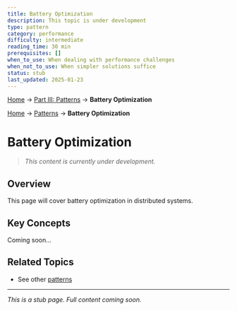 ```yaml
---
title: Battery Optimization
description: This topic is under development
type: pattern
category: performance
difficulty: intermediate
reading_time: 30 min
prerequisites: []
when_to_use: When dealing with performance challenges
when_not_to_use: When simpler solutions suffice
status: stub
last_updated: 2025-01-23
---
```


<!-- Navigation -->
[Home](../introduction/index.md) → [Part III: Patterns](index.md) → **Battery Optimization**

<!-- Navigation -->
[Home](../introduction/index.md) → [Patterns](index.md) → **Battery Optimization**

# Battery Optimization

> *This content is currently under development.*

## Overview

This page will cover battery optimization in distributed systems.

## Key Concepts

Coming soon...

## Related Topics

- See other [patterns](index.md)

---

*This is a stub page. Full content coming soon.*